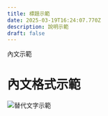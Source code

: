```yaml
---
title: 標題示範
date: 2025-03-19T16:24:07.770Z
description: 說明示範
draft: false
---
```

內文示範

# 內文格式示範

![替代文字示範](/img/myself.jpeg "圖片說明示範")
